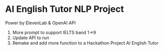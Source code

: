 # AI English Tutor NLP Project
 Power by ElevenLab & OpenAI API
1. More prompt to support IELTS band 1->9
2. Update API to run 
3. Remake and add more function to a Hackathon Project AI English Tutor